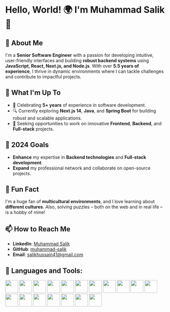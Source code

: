 # Hello, World! 🌍 I'm Muhammad Salik 👋

## 📝 About Me
I'm a **Senior Software Engineer** with a passion for developing intuitive, user-friendly interfaces and building **robust backend systems** using **JavaScript, React, Next.js, and Node.js**. With over **5.5 years of experience**, I thrive in dynamic environments where I can tackle challenges and contribute to impactful projects.

## 💼 What I'm Up To
- 🎉 Celebrating **5+ years** of experience in software development.
- 🔍 Currently exploring **Next.js 14**, **Java**, and **Spring Boot** for building robust and scalable applications.
- 🚀 Seeking opportunities to work on innovative **Frontend**, **Backend**, and **Full-stack** projects.

## 🎯 2024 Goals
- **Enhance** my expertise in **Backend technologies** and **Full-stack development**.
- **Expand** my professional network and collaborate on open-source projects.

## 🎉 Fun Fact
I'm a huge fan of **multicultural environments**, and I love learning about **different cultures**. Also, solving puzzles – both on the web and in real life – is a hobby of mine!

## 📫 How to Reach Me
- **LinkedIn**: [Muhammad Salik](https://www.linkedin.com/in/muhammad-salik-07)
- **GitHub**: [muhammad-salik](https://github.com/Salik-07)
- **Email**: salikhussain41@gmail.com

## 🚀 Languages and Tools:
<p align="left">
  <!-- HTML -->
  <a href="https://developer.mozilla.org/en-US/docs/Web/HTML"><img src="https://cdn.jsdelivr.net/gh/devicons/devicon/icons/html5/html5-original.svg" height="40" /></a>
  <!-- CSS -->
  <a href="https://developer.mozilla.org/en-US/docs/Web/CSS"><img src="https://cdn.jsdelivr.net/gh/devicons/devicon/icons/css3/css3-original.svg" height="40" /></a>
  <a href="https://developer.mozilla.org/en-US/docs/Web/JavaScript"><img src="https://cdn.jsdelivr.net/gh/devicons/devicon/icons/javascript/javascript-original.svg" height="40" /></a>
  <a href="https://www.typescriptlang.org/"><img src="https://cdn.jsdelivr.net/gh/devicons/devicon/icons/typescript/typescript-original.svg" height="40" /></a>
  <a href="https://reactjs.org/"><img src="https://cdn.jsdelivr.net/gh/devicons/devicon/icons/react/react-original.svg" height="40" /></a>
  <a href="https://nextjs.org/"><img src="https://cdn.jsdelivr.net/gh/devicons/devicon/icons/nextjs/nextjs-original.svg" height="40" /></a>
  <a href="https://nodejs.org/"><img src="https://cdn.jsdelivr.net/gh/devicons/devicon/icons/nodejs/nodejs-original.svg" height="40" /></a>
  <a href="https://d3js.org/"><img src="https://cdn.jsdelivr.net/gh/devicons/devicon/icons/d3js/d3js-original.svg" height="40" /></a>
  <a href="https://www.mongodb.com/"><img src="https://cdn.jsdelivr.net/gh/devicons/devicon/icons/mongodb/mongodb-original.svg" height="40" /></a>
  <a href="https://git-scm.com/"><img src="https://cdn.jsdelivr.net/gh/devicons/devicon/icons/git/git-original.svg" height="40" /></a>
  <a href="https://code.visualstudio.com/"><img src="https://cdn.jsdelivr.net/gh/devicons/devicon/icons/vscode/vscode-original.svg" height="40" /></a>
  <a href="https://expressjs.com/"><img src="https://cdn.jsdelivr.net/gh/devicons/devicon/icons/express/express-original.svg" height="40" /></a>
  <a href="https://www.postgresql.org/"><img src="https://cdn.jsdelivr.net/gh/devicons/devicon/icons/postgresql/postgresql-original.svg" height="40" /></a>
  <!-- Angular -->
  <a href="https://angular.io/"><img src="https://cdn.jsdelivr.net/gh/devicons/devicon/icons/angularjs/angularjs-original.svg" height="40" /></a>
  <!-- Redis -->
  <a href="https://redis.io/"><img src="https://cdn.jsdelivr.net/gh/devicons/devicon/icons/redis/redis-original.svg" height="40" /></a>
  <!-- Kafka -->
  <a href="https://kafka.apache.org/"><img src="https://cdn.jsdelivr.net/gh/devicons/devicon/icons/apachekafka/apachekafka-original.svg" height="40" /></a>
  <!-- Jest -->
  <a href="https://jestjs.io/"><img src="https://cdn.jsdelivr.net/gh/devicons/devicon/icons/jest/jest-plain.svg" height="40" /></a>
  <!-- AWS (Alternative source) -->
  <a href="https://aws.amazon.com/"><img src="https://upload.wikimedia.org/wikipedia/commons/9/93/Amazon_Web_Services_Logo.svg" height="40" /></a>
</p>


<!-- ## 📖 Achievements
- **5.5 years** of professional software development experience.
- Contributed to **dynamic form-building** tools and **real-time data applications**. 

- 👋 Hi, I’m @Salik-07
- 👀 I’m interested in ...
- 🌱 I’m currently learning ...
- 💞️ I’m looking to collaborate on ...
- 📫 How to reach me ...
- 😄 Pronouns: ...
- ⚡ Fun fact: ...
-->

